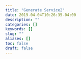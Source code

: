 ```yaml
---
title: "Generate Service2"
date: 2019-04-04T10:26:35-04:00
description: ""
categories: []
keywords: []
slug: ""
aliases: []
toc: false
draft: false
---
```

